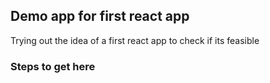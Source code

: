## Demo app for first react app

Trying out the idea of a first react app to check if its feasible

### Steps to get here
